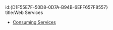 id:{D1F55E7F-50D8-0D7A-B94B-6EFF657F8557}  
title:Web Services  

-   [Consuming Services](/recipes/android/web_services/consuming_services)
